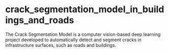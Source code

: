 # crack_segmentation_model_in_buildings_and_roads
The Crack Segmentation Model is a computer vision-based deep learning project developed to automatically detect and segment cracks in infrastructure surfaces, such as roads and buildings.
